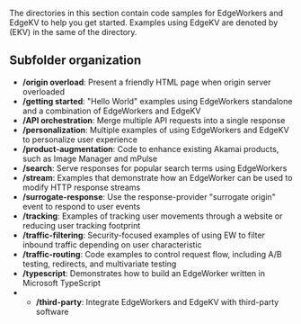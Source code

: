 The directories in this section contain code samples for EdgeWorkers and EdgeKV to help you get started. Examples using EdgeKV are denoted by (EKV) in the same of the directory.
## Subfolder organization
* **/origin overload**: Present a friendly HTML page when origin server overloaded
* **/getting started**: "Hello World" examples using EdgeWorkers standalone and a combination of EdgeWorkers and EdgeKV
* **/API orchestration**: Merge multiple API requests into a single response
* **/personalization**: Multiple examples of using EdgeWorkers and EdgeKV to personalize user experience
* **/product-augmentation**: Code to enhance existing Akamai products, such as Image Manager and mPulse
* **/search**: Serve responses for popular search terms using EdgeWorkers
* **/stream**: Examples that demonstrate how an EdgeWorker can be used to modify HTTP response streams
* **/surrogate-response**: Use the response-provider "surrogate origin" event to respond to user events
* **/tracking**: Examples of tracking user movements through a website or reducing user tracking footprint
* **/traffic-filtering**: Security-focused examples of using EW to filter inbound traffic depending on user characteristic
* **/traffic-routing**: Code examples to control request flow, including A/B testing, redirects, and multivariate testing
* **/typescript**: Demonstrates how to build an EdgeWorker written in Microsoft TypeScript
* * **/third-party**: Integrate EdgeWorkers and EdgeKV with third-party software
